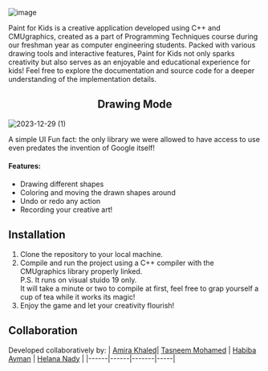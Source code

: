 ![image](https://github.com/habibayman/PaintForKids/assets/84867341/febdbfb7-d4b1-475f-9449-1101975524b9)


Paint for Kids is a creative application developed using C++ and CMUgraphics, created as a part of Programming Techniques course during our freshman year as computer engineering students. Packed with various drawing tools and interactive features, Paint for Kids not only sparks creativity but also serves as an enjoyable and educational experience for kids!
Feel free to explore the documentation and source code for a deeper understanding of the implementation details.


<div align = "center" >
<h2>Drawing Mode</h2>
</div>
    

![2023-12-29 (1)](https://github.com/habibayman/PaintForKids/assets/84867341/b3c3d557-720c-4591-9ed7-d7170236b83e)

A simple UI 
Fun fact: the only library we were allowed to have access to use even predates the invention of Google itself!

#### Features:
- Drawing different shapes
- Coloring and moving the drawn shapes around
- Undo or redo any action
- Recording your creative art!


## Installation
1. Clone the repository to your local machine.
2. Compile and run the project using a C++ compiler with the CMUgraphics library properly linked.<br />
    P.S. It runs on visual stuido 19 only.<br />
    It will take a minute or two to compile at first, feel free to grap yourself a cup of tea while it works its magic! <br/>
3. Enjoy the game and let your creativity flourish!

## Collaboration
Developed collaboratively by:
| [Amira Khaled](https://github.com/AmiraKhalid04)| [Tasneem Mohamed](https://github.com/Tasneemmohammed0) | [Habiba Ayman](https://github.com/habibayman) | [Helana Nady](https://github.com/HelanaNady) | 
|------|------|-------|-----|
